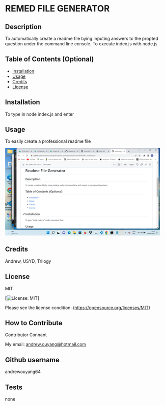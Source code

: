 # REMED FILE GENERATOR

## Description
To automatically create a readme file bying inputing answers to the propted question under the command line console. To execute index.js with node.js

## Table of Contents (Optional)

- [Installation](#installation)
- [Usage](#usage)
- [Credits](#credits)
- [License](#license)


## Installation
To type in node index.js and enter

## Usage
To easily create a professional readme file

![Screenshot](assets/images/screenshot.png)

## Credits
Andrew, USYD, Trilogy

## License
MIT

[![License: MIT](https://img.shields.io/badge/License-MIT-yellow.svg)]

Please see the license condition: 
(https://opensource.org/licenses/MIT)

## How to Contribute
Contributor Connant

My email: 
andrew.ouyang@hotmail.com

## Github username
andrewouyang64

## Tests
none